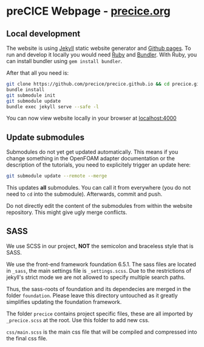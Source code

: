 # preCICE Webpage - [precice.org](https://www.precice.org/)

## Local development

The website is using [Jekyll](https://jekyllrb.com/) static website generator and [Github pages](https://pages.github.com/).
To run and develop it locally you would need [Ruby](https://www.ruby-lang.org/en/) and [Bundler](https://bundler.io/).
With Ruby, you can install bundler using `gem install bundler`.

After that all you need is:

```bash
git clone https://github.com/precice/precice.github.io && cd precice.github.io
bundle install
git submodule init
git submodule update
bundle exec jekyll serve --safe -l
```

You can now view website locally in your browser at [localhost:4000](http://localhost:4000)

## Update submodules

Submodules do not yet get updated automatically. This means if you change something in the OpenFOAM adapter documentation or the description of the tutorials, you need to explicitely trigger an update here:

```bash
git submodule update --remote --merge
```

This updates **all** submodules. You can call it from everywhere (you do not need to `cd` into the submodule).
Afterwards, commit and push.

Do not directly edit the content of the submodules from within the website repository. This might give ugly merge conflicts.

## SASS

We use SCSS in our project, __NOT__ the semicolon and braceless style that is SASS.

We use the front-end framework foundation 6.5.1.
The sass files are located  in `_sass`, the main settings file is `_settings.scss`.
Due to the restrictions of jekyll's strict mode we are not allowed to specify multiple search paths.

Thus, the sass-roots of foundation and its dependecies are merged in the folder `foundation`.
Please leave this directory untouched as it greatly simplifies updating the foundation framework.

The folder `precice` contains project specific files, these are all imported by `_precice.scss` at the root.
Use this folder to add new css.

`css/main.scss` is the main css file that will be compiled and compressed into the final css file.
